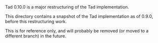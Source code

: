 Tad 0.10.0 is a major restructuring of the Tad implementation.

This directory contains a snapshot of the Tad implementation as of 0.9.0, before this restructuring work.

This is for reference only, and will probably be removed (or moved to a different branch) in the future.
